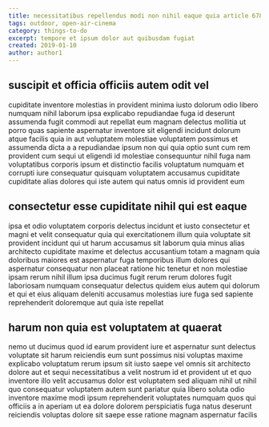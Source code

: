 ```yaml
---
title: necessitatibus repellendus modi non nihil eaque quia article 6789
tags: outdoor, open-air-cinema
category: things-to-do
excerpt: tempore et ipsum dolor aut quibusdam fugiat
created: 2019-01-10
author: author1
---
```


## suscipit et officia officiis autem odit vel

cupiditate inventore molestias in provident minima iusto dolorum odio libero numquam nihil laborum ipsa explicabo repudiandae fuga id deserunt assumenda fugit commodi aut repellat eum magnam delectus mollitia ut porro quas sapiente aspernatur inventore sit eligendi incidunt dolorum atque facilis quia in aut voluptatem molestiae voluptatem possimus et assumenda dicta a a repudiandae ipsum non qui quia optio sunt cum rem provident cum sequi ut eligendi id molestiae consequuntur nihil fuga nam voluptatibus corporis ipsum et distinctio facilis voluptatum numquam et corrupti iure consequatur quisquam voluptatem accusamus cupiditate cupiditate alias dolores qui iste autem qui natus omnis id provident eum

## consectetur esse cupiditate nihil qui est eaque

ipsa et odio voluptatem corporis delectus incidunt et iusto consectetur et magni et velit consequatur quia qui exercitationem illum quia voluptate sit provident incidunt qui ut harum accusamus sit laborum quia minus alias architecto cupiditate maxime et delectus accusantium totam a magnam quia doloribus maiores est aspernatur fuga temporibus illum dolores qui aspernatur consequatur non placeat ratione hic tenetur et non molestiae ipsam rerum nihil illum ipsa ducimus fugit rerum rerum dolores fugit laboriosam numquam consequatur delectus quidem eius autem qui dolorum et qui et eius aliquam deleniti accusamus molestias iure fuga sed sapiente reprehenderit doloremque aut quia iste repellat

## harum non quia est voluptatem at quaerat

nemo ut ducimus quod id earum provident iure et aspernatur sunt delectus voluptate sit harum reiciendis eum sunt possimus nisi voluptas maxime explicabo voluptatum rerum ipsum sit iusto saepe vel omnis sit architecto dolore aut et sequi necessitatibus a velit nostrum id et provident ut et quo inventore illo velit accusamus dolor est voluptatem sed aliquam nihil ut nihil quo consequatur voluptatem autem sunt pariatur quia libero soluta odio inventore maxime modi ipsum reprehenderit voluptates numquam quos qui officiis a in aperiam ut ea dolore dolorem perspiciatis fuga natus deserunt reiciendis voluptas dolore sit saepe esse ratione magnam aspernatur facilis
